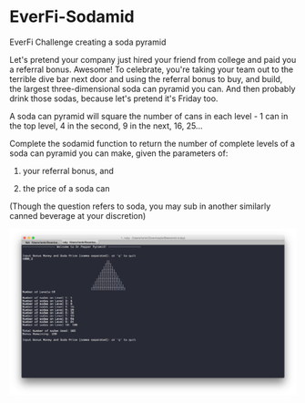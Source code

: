 EverFi-Sodamid
==============

EverFi Challenge creating a soda pyramid







Let's pretend your company just hired your friend from college and paid you a referral bonus. Awesome! To celebrate, you're taking your team out to the terrible dive bar next door and using the referral bonus to buy, and build, the largest three-dimensional soda can pyramid you can. And then probably drink those sodas, because let's pretend it's Friday too.

A soda can pyramid will square the number of cans in each level - 1 can in the top level, 4 in the second, 9 in the next, 16, 25...

Complete the sodamid function to return the number of complete levels of a soda can pyramid you can make, given the parameters of:

1) your referral bonus, and

2) the price of a soda can

(Though the question refers to soda, you may sub in another similarly canned beverage at your discretion)


![screenshot](https://github.com/ismk/EverFi-Sodamid/blob/master/soda_pyramid.png)